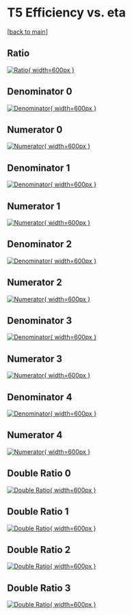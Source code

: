 # T5 Efficiency vs. eta

[[back to main](./)]



## Ratio

[![Ratio](../mtv/var/T5_vtr_13_-1_eff_eta.png){ width=600px }](../mtv/var/T5_vtr_13_-1_eff_eta.pdf)

## Denominator 0

[![Denominator](../mtv/den/T5_vtr_13_-1_eff_eta_den0.png){ width=600px }](../mtv/den/T5_vtr_13_-1_eff_eta_den0.pdf)

## Numerator 0

[![Numerator](../mtv/num/T5_vtr_13_-1_eff_eta_num0.png){ width=600px }](../mtv/num/T5_vtr_13_-1_eff_eta_num0.pdf)

## Denominator 1

[![Denominator](../mtv/den/T5_vtr_13_-1_eff_eta_den1.png){ width=600px }](../mtv/den/T5_vtr_13_-1_eff_eta_den1.pdf)

## Numerator 1

[![Numerator](../mtv/num/T5_vtr_13_-1_eff_eta_num1.png){ width=600px }](../mtv/num/T5_vtr_13_-1_eff_eta_num1.pdf)

## Denominator 2

[![Denominator](../mtv/den/T5_vtr_13_-1_eff_eta_den2.png){ width=600px }](../mtv/den/T5_vtr_13_-1_eff_eta_den2.pdf)

## Numerator 2

[![Numerator](../mtv/num/T5_vtr_13_-1_eff_eta_num2.png){ width=600px }](../mtv/num/T5_vtr_13_-1_eff_eta_num2.pdf)

## Denominator 3

[![Denominator](../mtv/den/T5_vtr_13_-1_eff_eta_den3.png){ width=600px }](../mtv/den/T5_vtr_13_-1_eff_eta_den3.pdf)

## Numerator 3

[![Numerator](../mtv/num/T5_vtr_13_-1_eff_eta_num3.png){ width=600px }](../mtv/num/T5_vtr_13_-1_eff_eta_num3.pdf)

## Denominator 4

[![Denominator](../mtv/den/T5_vtr_13_-1_eff_eta_den4.png){ width=600px }](../mtv/den/T5_vtr_13_-1_eff_eta_den4.pdf)

## Numerator 4

[![Numerator](../mtv/num/T5_vtr_13_-1_eff_eta_num4.png){ width=600px }](../mtv/num/T5_vtr_13_-1_eff_eta_num4.pdf)

## Double Ratio 0

[![Double Ratio](../mtv/ratio/T5_vtr_13_-1_eff_eta_ratio0.png){ width=600px }](../mtv/ratio/T5_vtr_13_-1_eff_eta_ratio0.pdf)

## Double Ratio 1

[![Double Ratio](../mtv/ratio/T5_vtr_13_-1_eff_eta_ratio1.png){ width=600px }](../mtv/ratio/T5_vtr_13_-1_eff_eta_ratio1.pdf)

## Double Ratio 2

[![Double Ratio](../mtv/ratio/T5_vtr_13_-1_eff_eta_ratio2.png){ width=600px }](../mtv/ratio/T5_vtr_13_-1_eff_eta_ratio2.pdf)

## Double Ratio 3

[![Double Ratio](../mtv/ratio/T5_vtr_13_-1_eff_eta_ratio3.png){ width=600px }](../mtv/ratio/T5_vtr_13_-1_eff_eta_ratio3.pdf)

